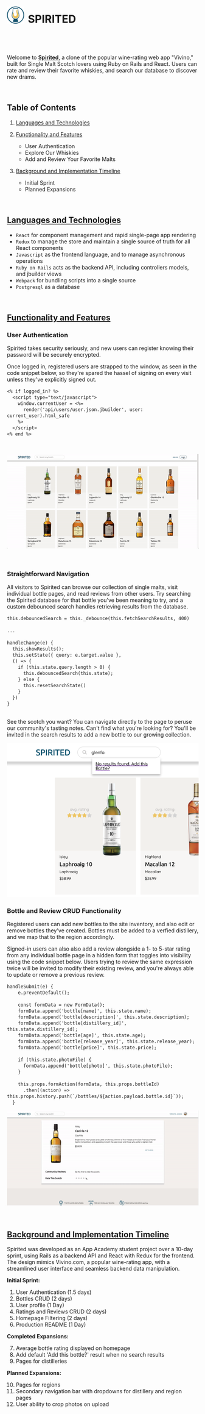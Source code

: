 <header style="display: flex; align-items: center;">
  <img src="app/assets/images/user_img_wide_lines.png" style="width: 45px; height:45px; padding-right: 10px">
  <h1>SPIRITED</h1>
</header>

Welcome to **[Spirited](https://spirited-app.herokuapp.com/#/)**, a clone of the popular wine-rating web app "Vivino," built for Single Malt Scotch lovers using Ruby on Rails and React. Users can rate and review their favorite whiskies, and search our database to discover new drams.

<br>

## Table of Contents
1. [Languages and Technologies](#languages-and-technologies)

2. [Functionality and Features](#functionality-and-features)
    * User Authentication
    * Explore Our Whiskies
    * Add and Review Your Favorite Malts
3. [Background and Implementation Timeline](#background-and-implementation-timeline)
    * Initial Sprint
    * Planned Expansions

<br>
<h2><a id="languages-and-technologies" href="#languages-and-technologies">
  Languages and Technologies
</a></h2>

* `React` for component management and rapid single-page app rendering
* `Redux` to manage the store and maintain a single source of truth for all React components
* `Javascript` as the frontend language, and to manage asynchronous operations
* `Ruby on Rails` acts as the backend API, including controllers models, and jbuilder views
* `Webpack` for bundling scripts into a single source
* `Postgresql` as a database


<br>   
<h2><a id ="functionality-and-features" href="#functionality-and-features">
  Functionality and Features
</a></h2>


### **User Authentication**
Spirited takes security seriously, and new users can register knowing their password will be securely encrypted.

Once logged in, registered users are strapped to the window, as seen in the code snippet below, so they're spared the hassel of signing on every visit unless they've explicitly signed out.

```
<% if logged_in? %>
  <script type="text/javascript">
    window.currentUser = <%= 
      render('api/users/user.json.jbuilder', user: current_user).html_safe
    %>
  </script>
<% end %>
```
<br>

![Review screengrab](app/assets/images/user_auth.gif)

<br>

### **Straightforward Navigation**
All visitors to Spirited can browse our collection of single malts, visit individual bottle pages, and read reviews from other users. Try searching the Spirited database for that bottle you've been meaning to try, and a custom debounced search handles retrieving results from the database.
```
this.debouncedSearch = this._debounce(this.fetchSearchResults, 400)
  
...

handleChange(e) {
  this.showResults();
  this.setState({ query: e.target.value }, 
  () => {
    if (this.state.query.length > 0) {
      this.debouncedSearch(this.state);
    } else {
      this.resetSearchState()
    }
  })
}
```
<br>
See the scotch you want? You can navigate directly to the page to peruse our community's tasting notes. Can't find what you're looking for? You'll be invited in the search results to add a new bottle to our growing collection.

![Review screengrab](app/assets/images/search_preview.png)
<br>

### **Bottle and Review CRUD Functionality**
Registered users can add new bottles to the site inventory, and also edit or remove bottles they've created. Bottles must be added to a verfied distillery, and we map that to the region accordingly.

Signed-in users can also also add a review alongside a 1- to 5-star rating from any individual bottle page in a hidden form that toggles into visibility using the code snippet below. Users trying to review the same expression twice will be invited to modify their existing review, and you're always able to update or remove a previous review.

```
handleSubmit(e) {
    e.preventDefault();

    const formData = new FormData();
    formData.append('bottle[name]', this.state.name);
    formData.append('bottle[description]', this.state.description);
    formData.append('bottle[distillery_id]', this.state.distillery_id);
    formData.append('bottle[age]', this.state.age);
    formData.append('bottle[release_year]', this.state.release_year);
    formData.append('bottle[price]', this.state.price);

    if (this.state.photoFile) {
      formData.append('bottle[photo]', this.state.photoFile);
    }

    this.props.formAction(formData, this.props.bottleId)
      .then((action) => this.props.history.push(`/bottles/${action.payload.bottle.id}`));
  }
```

![Review screengrab](app/assets/images/review_CRUD.gif)

<br>
<h2><a id="background-and-implementation-timeline" href="#background-and-implementation-timeline">
  Background and Implementation Timeline
</a></h2>

Spirited was developed as an App Academy student project over a 10-day sprint, using Rails as a backend API and React with Redux for the frontend. The design mimics Vivino.com, a popular wine-rating app, with a streamlined user interface and seamless backend data manipulation.

**Initial Sprint:**

1. User Authentication (1.5 days)
2. Bottles CRUD (2 days)
3. User profile (1 Day)
4. Ratings and Reviews CRUD (2 days)
5. Homepage Filtering (2 days)
6. Production README (1 Day)

**Completed Expansions:**

7. Average bottle rating displayed on homepage
8. Add default 'Add this bottle?' result when no search results
9. Pages for distilleries

**Planned Expansions:**

10. Pages for regions
11. Secondary navigation bar with dropdowns for distillery and region pages
12. User ability to crop photos on upload 

